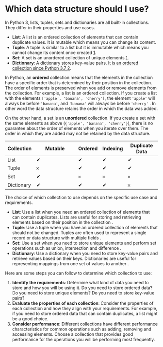 # Which data structure should I use?

In Python 3, lists, tuples, sets and dictionaries are all built-in collections. They differ in their properties and use cases.

* **List**: A list is an ordered collection of elements that can contain duplicate values. It is mutable which means you can change its content.
* **Tuple**: A tuple is similar to a list but it is immutable which means you cannot change its content once created [1](https://dev.to/arvindmehairjan/what-are-the-differences-between-a-list-tuple-dictionary-set-in-python-2lm6).
* **Set**: A set is an unordered collection of unique elements [1](https://dev.to/arvindmehairjan/what-are-the-differences-between-a-list-tuple-dictionary-set-in-python-2lm6).
* **Dictionary**: A dictionary stores key-value pairs. [It is an ordered collection since Python 3.7 ](https://www.scaler.com/topics/python/difference-between-dictionary-list-tuple-and-set-in-python/)[2](https://www.scaler.com/topics/python/difference-between-dictionary-list-tuple-and-set-in-python/).

In Python, an **ordered** collection means that the elements in the collection have a specific order that is determined by their position in the collection. The order of elements is preserved when you add or remove elements from the collection. For example, a list is an ordered collection. If you create a list with the elements `['apple', 'banana', 'cherry']`, the element `'apple'` will always be before `'banana'`, and `'banana'` will always be before `'cherry'` . In other word the data structure retains the order in which the data was added.

On the other hand, a set is an **unordered** collection. If you create a set with the same elements as above (`{'apple', 'banana', 'cherry'}`), there is no guarantee about the order of elements when you iterate over them. The order in which they are added may not be retained by the data structure.

<table><thead><tr><th>Collection</th><th width="122">Mutable</th><th>Ordered</th><th>Indexing</th><th>Duplicate Data</th></tr></thead><tbody><tr><td>List</td><td>✔</td><td>✔</td><td>✔</td><td>✔</td></tr><tr><td>Tuple</td><td>𐄂</td><td>✔</td><td>✔</td><td>✔</td></tr><tr><td>Set</td><td>✔</td><td>𐄂</td><td>𐄂</td><td>𐄂</td></tr><tr><td>Dictionary</td><td>✔</td><td>✔</td><td>✔</td><td>𐄂</td></tr></tbody></table>

The choice of which collection to use depends on the specific use case and requirements.

* **List**: Use a list when you need an ordered collection of elements that can contain duplicates. Lists are useful for storing and retrieving elements based on their position in the collection .
* **Tuple**: Use a tuple when you have an ordered collection of elements that should not be changed. Tuples are often used to represent a single record or data structure with multiple fields .
* **Set**: Use a set when you need to store unique elements and perform set operations such as union, intersection and difference .
* **Dictionary**: Use a dictionary when you need to store key-value pairs and retrieve values based on their keys. Dictionaries are useful for representing mappings from one set of values to another .

Here are some steps you can follow to determine which collection to use:

1. **Identify the requirements**: Determine what kind of data you need to store and how you will be using it. Do you need to store ordered data? Do you need to store unique elements? Do you need to store key-value pairs?
2. **Evaluate the properties of each collection**: Consider the properties of each collection and how they align with your requirements. For example, if you need to store ordered data that can contain duplicates, a list might be a good choice.
3. **Consider performance**: Different collections have different performance characteristics for common operations such as adding, removing and accessing elements. Choose a collection that provides good performance for the operations you will be performing most frequently.
